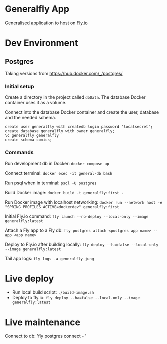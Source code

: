 # Generalfly App
Generalised application to host on [Fly.io](https://fly.io/)

# Dev Environment
## Postgres
Taking versions from https://hub.docker.com/_/postgres/

### Initial setup
Create a directory in the project called `dbData`.
The database Docker container uses it as a volume.

Connect into the database Docker container and create the user, database and the needed schema.
```postgresql
create user generalfly with createdb login password 'localsecret';
create database generalfly with owner generalfly;
\c generalfly generalfly
create schema comics;
```

### Commands
Run development db in Docker: `docker compose up`

Connect terminal: `docker exec -it general-db bash`

Run psql when in terminal: `psql -U postgres`

Build Docker image: `docker build -t generalfly:first .`

Run Docker image with localhost networking: `docker run --network host -e "SPRING_PROFILES_ACTIVE=dockerdev" generalfly:first`

Initial Fly.io command: `fly launch --no-deploy --local-only --image generalfly:latest`

Attach a Fly app to a Fly db: `fly postgres attach <postgres app name> --app <app name>`

Deploy to Fly.io after building locally: `fly deploy --ha=false --local-only --image generalfly:latest`

Tail app logs: `fly logs -a generalfly-jung`

# Live deploy
- Run local build script: `./build-image.sh`
- Deploy to fly.io: `fly deploy --ha=false --local-only --image generalfly:latest`

# Live maintenance
Connect to db: 'fly postgres connect - <db-name>'

